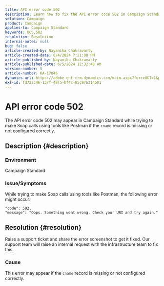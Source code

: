 ```yaml
---
title: API error code 502
description: Learn how to fix the API error code 502 in Campaign Standard when making Soap calls using tools like Postman. Raise a support ticket to get this error fixed.
solution: Campaign
product: Campaign
applies-to: Campaign Standard
keywords: KCS,502
resolution: Resolution
internal-notes: null
bug: false
article-created-by: Nayanika Chakravarty
article-created-date: 6/4/2024 7:21:00 PM
article-published-by: Nayanika Chakravarty
article-published-date: 6/5/2024 12:32:48 AM
version-number: 5
article-number: KA-17846
dynamics-url: https://adobe-ent.crm.dynamics.com/main.aspx?forceUCI=1&pagetype=entityrecord&etn=knowledgearticle&id=6bfd448f-a722-ef11-840a-000d3a372703
exl-id: fd722c46-137f-48f5-bf4c-85c97b314501
---
```

# API error code 502


The API error code 502 may appear in Campaign Standard while trying to make Soap calls using tools like Postman if the `cname` record is missing or not configured correctly.

## Description {#description}


### Environment

Campaign Standard

### Issue/Symptoms

While trying to make Soap calls using tools like Postman, the following error might occur:


```
"code": 502,
"message": "Oops. Something went wrong. Check your URI and try again."
```



## Resolution {#resolution}


Raise a support ticket and share the error screenshot to get it fixed. Our support team will raise an internal request with the infrastructure team to fix this.

### <b>Cause</b>

This error may appear if the `cname` record is missing or not configured correctly.
